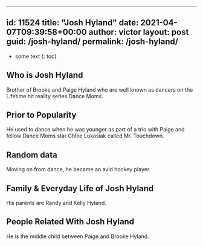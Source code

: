  ---
id: 11524
title: "Josh Hyland"
date: 2021-04-07T09:39:58+00:00
author: victor
layout: post
guid: /josh-hyland/
permalink: /josh-hyland/
---

* some text
{: toc}

## Who is Josh Hyland

Brother of Brooke and Paige Hyland who are well known as dancers on the Lifetime hit reality series Dance Moms.

## Prior to Popularity

He used to dance when he was younger as part of a trio with Paige and fellow Dance Moms star Chloe Lukasiak called Mr. Touchdown.

## Random data

Moving on from dance, he became an avid hockey player.

## Family & Everyday Life of Josh Hyland

His parents are Randy and Kelly Hyland.

## People Related With Josh Hyland

He is the middle child between Paige and Brooke Hyland.
 